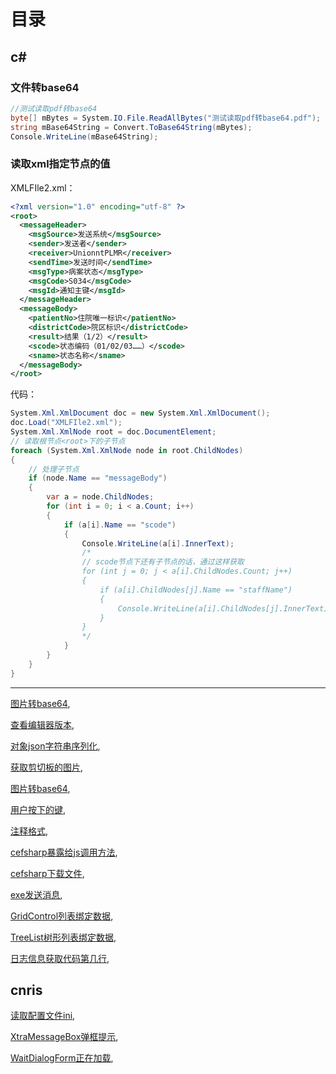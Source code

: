 # 目录

## c#

### 文件转base64

```csharp
//测试读取pdf转base64
byte[] mBytes = System.IO.File.ReadAllBytes("测试读取pdf转base64.pdf");
string mBase64String = Convert.ToBase64String(mBytes);
Console.WriteLine(mBase64String);
```

### 读取xml指定节点的值

XMLFIle2.xml：

```xml
<?xml version="1.0" encoding="utf-8" ?>
<root>
  <messageHeader>
    <msgSource>发送系统</msgSource>
    <sender>发送者</sender>
    <receiver>UnionntPLMR</receiver>
    <sendTime>发送时间</sendTime>
    <msgType>病案状态</msgType>
    <msgCode>S034</msgCode>
    <msgId>通知主键</msgId>
  </messageHeader>
  <messageBody>
    <patientNo>住院唯一标识</patientNo>
    <districtCode>院区标识</districtCode>
    <result>结果（1/2）</result>
    <scode>状态编码（01/02/03……）</scode>
    <sname>状态名称</sname>
  </messageBody>
</root>
```

代码：

```csharp
System.Xml.XmlDocument doc = new System.Xml.XmlDocument();
doc.Load("XMLFIle2.xml");
System.Xml.XmlNode root = doc.DocumentElement;
// 读取根节点<root>下的子节点
foreach (System.Xml.XmlNode node in root.ChildNodes)
{
    // 处理子节点
    if (node.Name == "messageBody")
    {
        var a = node.ChildNodes;
        for (int i = 0; i < a.Count; i++)
        {
            if (a[i].Name == "scode")
            {
                Console.WriteLine(a[i].InnerText);
                /*
                // scode节点下还有子节点的话，通过这样获取
                for (int j = 0; j < a[i].ChildNodes.Count; j++)
                {
                    if (a[i].ChildNodes[j].Name == "staffName")
                    {
                        Console.WriteLine(a[i].ChildNodes[j].InnerText);
                    }
                }
                */
            }
        }
    }
}
```



---

[图片转base64](/csharp/图片转base64.md), 

[查看编辑器版本](/csharp/查看编辑器版本.md), 

[对象json字符串序列化](/csharp/对象json字符串序列化.md), 

[获取剪切板的图片](/csharp/获取剪切板的图片.md), 

[图片转base64](/csharp/图片转base64.md), 

[用户按下的键](/csharp/用户按下的键.md), 

[注释格式](/csharp/注释格式.md), 

[cefsharp暴露给js调用方法](/csharp/cefsharp暴露给js调用方法.md), 

[cefsharp下载文件](/csharp/cefsharp下载文件.md), 

[exe发送消息](/csharp/exe发送消息.md), 

[GridControl列表绑定数据](/csharp/GridControl列表绑定数据.md), 

[TreeList树形列表绑定数据](/csharp/TreeList树形列表绑定数据.md), 

[日志信息获取代码第几行](/csharp/日志信息获取代码第几行.md), 

## cnris

[读取配置文件ini](/cnris/读取配置文件ini.md), 

[XtraMessageBox弹框提示](/cnris/XtraMessageBox弹框提示.md), 

[WaitDialogForm正在加载](/cnris/WaitDialogForm正在加载.md), 



<!--

<img :src="$withBase('/he.png')" alt="图片">

-->